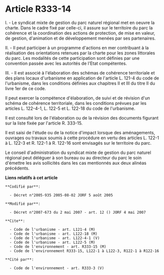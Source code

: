 # Article R333-14

I. - Le syndicat mixte de gestion du parc naturel régional met en oeuvre la charte. Dans le cadre fixé par celle-ci, il
assure sur le territoire du parc la cohérence et la coordination des actions de protection, de mise en valeur, de gestion,
d'animation et de développement menées par ses partenaires.

II. - Il peut participer à un programme d'actions en mer contribuant à la réalisation des orientations retenues par la charte
pour les zones littorales du parc. Les modalités de cette participation sont définies par une convention passée avec les
autorités de l'Etat compétentes.

III. - Il est associé à l'élaboration des schémas de cohérence territoriale et des plans locaux d'urbanisme en application de
l'article L. 121-4 du code de l'urbanisme, dans les conditions définies aux chapitres II et III du titre II du livre 1er de
ce code.

Il peut exercer la compétence d'élaboration, de suivi et de révision d'un schéma de cohérence territoriale, dans les
conditions prévues par les articles L. 122-4-1, L. 122-5 et L. 122-18 du code de l'urbanisme.

Il est consulté lors de l'élaboration ou de la révision des documents figurant sur la liste fixée par l'article R. 333-15.

Il est saisi de l'étude ou de la notice d'impact lorsque des aménagements, ouvrages ou travaux soumis à cette procédure en
vertu des articles L. 122-1 à L. 122-3 et R. 122-1 à R. 122-16 sont envisagés sur le territoire du parc.

Le conseil d'administration du syndicat mixte de gestion du parc naturel régional peut déléguer à son bureau ou au directeur
du parc le soin d'émettre les avis sollicités dans les cas mentionnés aux deux alinéas précédents.

**Liens relatifs à cet article**

	**Codifié par**:

	  - Décret n°2005-935 2005-08-02 JORF 5 août 2005

	**Modifié par**:

	  - Décret n°2007-673 du 2 mai 2007 - art. 12 () JORF 4 mai 2007

	**Cite**:

	  - Code de l'urbanisme - art. L121-4 (M)
	  - Code de l'urbanisme - art. L122-18 (M)
	  - Code de l'urbanisme - art. L122-4-1 (V)
	  - Code de l'urbanisme - art. L122-5 (M)
	  - Code de l'environnement - art. R333-15 (M)
	  - Code de l'environnement R333-15, L122-1 à L122-3, R122-1 à R122-16

	**Cité par**:

	  - Code de l'environnement - art. R333-3 (V)
